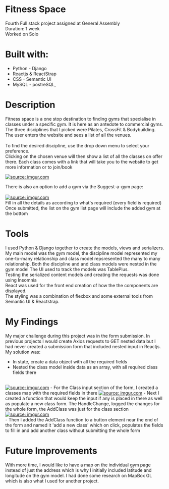 # Fitness Space
Fourth Full stack project assigned at General Assembly
<br />
Duration: 1 week
<br />
Worked on Solo

# Built with:
- Python - Django
- Reactjs & ReactStrap
- CSS - Semantic UI
- MySQL - postreSQL, 


# Description
Fitness space is a one stop destination to finding gyms that specialise in classes under a specific gym.  It is here as an antedote to commercial gyms.
<br />
The three disciplines that I picked were Pilates, CrossFit & Bodybuilding.
<br />
The user enters the website and sees a list of all the venues.  
<br />
To find the desired discipline, use the drop down menu to select your preference.
<br />
Clicking on the chosen venue will then show a list of all the classes on offer there. Each class comes with a link that will take you to the website to get more information or to join/book
<br />

<a href="https://imgur.com/BhcFk8N"><img src="https://i.imgur.com/BhcFk8Nl.png" title="source: imgur.com" /></a>


There is also an option to add a gym via the Suggest-a-gym page:
<br />
<br />
<a href="https://imgur.com/oeiqGWo"><img src="https://i.imgur.com/oeiqGWol.png" title="source: imgur.com" /></a>
<br />
Fill in all the details as according to what's required (every field is required)
<br />
Once submitted, the list on the gym list page will include the added gym at the bottom


# Tools
I used Python & Django together to create the models, views and serializers.  My main model was the gym model, the discipline model represented my one-to-many relationship and class model repsresented the many to many relationship.  Both the discipline and and class models were nested in the gym model
The UI used to track the models was TablePlus.  
Testing the serialized content models and creating the requests was done using Insomnia
<br />
React was used for the front end creation of how the the components are displayed.
<br />
The styling was a combination of flexbox and some external tools from Semantic UI & Reactstrap.
<br />

# My Findings 

My major challenge during this project was in the form submission.  In previous projects I would create Axios requests to GET nested data but I had never created a submission form that included nested input in Reactjs.
My solution was:
<br />
- In state, create a data object with all the required fields
- Nested the class model inside data as an array, with all required class fields there
<br />
<a href="https://imgur.com/YjVSeta"><img src="https://i.imgur.com/YjVSetal.png" title="source: imgur.com" /></a>
- For the Class input section of the form, I created a classes map with the required fields in there
<a href="https://imgur.com/BJRDWur"><img src="https://i.imgur.com/BJRDWurl.png" title="source: imgur.com" /></a>
- Next I created a function that would keep the input if any is placed in there as well as populate a new class form.  The HandleChange, logged the changes for the whole form, the AddClass was just for the class section
<br />
<a href="https://imgur.com/GCNULfQ"><img src="https://i.imgur.com/GCNULfQl.png" title="source: imgur.com" /></a>
<br />
- Then I added the AddClass function to a button element near the end of the form and named it 'add a new class' which on click, populates the fields to fill in and add another class without submitting the whole form

# Future Improvements 

With more time, I would like to have a map on the individual gym page instead of just the address which is why I initially included latitude and longitude on the gym model.  I had done some research on MapBox GL which is also what I used for another project.


